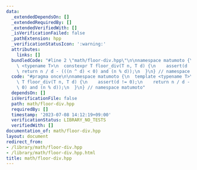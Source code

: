 ```yaml
---
data:
  _extendedDependsOn: []
  _extendedRequiredBy: []
  _extendedVerifiedWith: []
  _isVerificationFailed: false
  _pathExtension: hpp
  _verificationStatusIcon: ':warning:'
  attributes:
    links: []
  bundledCode: "#line 2 \"math/floor-div.hpp\"\n\nnamespace matumoto {\n  template\
    \ <typename T>\n  constexpr T floor_div(T n, T d) {\n    assert(d != 0);\n   \
    \ return n / d - (((n ^ d) < 0) and (n % d));\n  }\n} // namespace matumoto\n"
  code: "#pragma once\n\nnamespace matumoto {\n  template <typename T>\n  constexpr\
    \ T floor_div(T n, T d) {\n    assert(d != 0);\n    return n / d - (((n ^ d) <\
    \ 0) and (n % d));\n  }\n} // namespace matumoto"
  dependsOn: []
  isVerificationFile: false
  path: math/floor-div.hpp
  requiredBy: []
  timestamp: '2023-07-08 14:12:19+09:00'
  verificationStatus: LIBRARY_NO_TESTS
  verifiedWith: []
documentation_of: math/floor-div.hpp
layout: document
redirect_from:
- /library/math/floor-div.hpp
- /library/math/floor-div.hpp.html
title: math/floor-div.hpp
---
```

